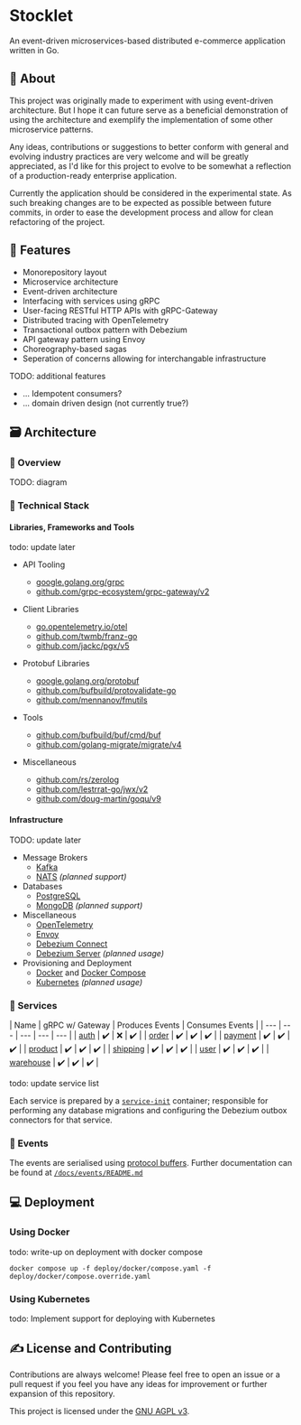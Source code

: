 # Stocklet

An event-driven microservices-based distributed e-commerce application written in Go.

## 📘 About

This project was originally made to experiment with using event-driven architecture. But I hope it can future serve as a beneficial demonstration of using the architecture and exemplify the implementation of some other microservice patterns.

Any ideas, contributions or suggestions to better conform with general and evolving industry practices are very welcome and will be greatly appreciated, as I'd like for this project to evolve to be somewhat a reflection of a production-ready enterprise application.

Currently the application should be considered in the experimental state. As such breaking changes are to be expected as possible between future commits, in order to ease the development process and allow for clean refactoring of the project.

## 📝 Features

* Monorepository layout
* Microservice architecture
* Event-driven architecture
* Interfacing with services using gRPC
* User-facing RESTful HTTP APIs with gRPC-Gateway
* Distributed tracing with OpenTelemetry
* Transactional outbox pattern with Debezium
* API gateway pattern using Envoy
* Choreography-based sagas
* Seperation of concerns allowing for interchangable infrastructure

TODO: additional features
* ... Idempotent consumers?
* ... domain driven design (not currently true?)

## 🗃️ Architecture

### 🔎 Overview

TODO: diagram

### 🧰 Technical Stack

#### Libraries, Frameworks and Tools

todo: update later

* API Tooling
  * [google.golang.org/grpc](https://pkg.go.dev/google.golang.org/grpc)
  * [github.com/grpc-ecosystem/grpc-gateway/v2](https://pkg.go.dev/github.com/grpc-ecosystem/grpc-gateway/v2)

* Client Libraries
  * [go.opentelemetry.io/otel](https://pkg.go.dev/go.opentelemetry.io/otel)
  * [github.com/twmb/franz-go](https://pkg.go.dev/github.com/twmb/franz-go)
  * [github.com/jackc/pgx/v5](https://pkg.go.dev/github.com/jackc/pgx/v5)

* Protobuf Libraries
  * [google.golang.org/protobuf](https://pkg.go.dev/google.golang.org/protobuf)
  * [github.com/bufbuild/protovalidate-go](https://pkg.go.dev/github.com/bufbuild/protovalidate-go)
  * [github.com/mennanov/fmutils](https://pkg.go.dev/github.com/mennanov/fmutils)

* Tools
  * [github.com/bufbuild/buf/cmd/buf](https://buf.build/docs/installation)
  * [github.com/golang-migrate/migrate/v4](https://pkg.go.dev/github.com/golang-migrate/migrate/v4#section-readme)

* Miscellaneous
  * [github.com/rs/zerolog](https://pkg.go.dev/github.com/rs/zerolog)
  * [github.com/lestrrat-go/jwx/v2](https://pkg.go.dev/github.com/lestrrat-go/jwx/v2)
  * [github.com/doug-martin/goqu/v9](https://pkg.go.dev/github.com/doug-martin/goqu/v9)

#### Infrastructure

TODO: update later

* Message Brokers
  * [Kafka](https://hub.docker.com/r/bitnami/kafka)
  * [NATS](https://hub.docker.com/_/nats) *(planned support)*
* Databases
  * [PostgreSQL](https://hub.docker.com/_/postgres)
  * [MongoDB](https://hub.docker.com/_/mongo) *(planned support)*
* Miscellaneous
  * [OpenTelemetry](https://opentelemetry.io/)
  * [Envoy](https://www.envoyproxy.io/)
  * [Debezium Connect](https://hub.docker.com/r/debezium/connect)
  * [Debezium Server](https://hub.docker.com/r/debezium/server) *(planned usage)*
* Provisioning and Deployment
  * [Docker](https://www.docker.com/) and [Docker Compose](https://docs.docker.com/compose/)
  * [Kubernetes](https://kubernetes.io/) *(planned usage)*

### 🧩 Services

| Name | gRPC w/ Gateway | Produces Events | Consumes Events |
| --- | --- | --- | --- | --- |
| [auth](/internal/svc/auth/) | ✔️ | ❌ | ✔️ |
| [order](/internal/svc/order/) | ✔️ | ✔️ | ✔️ |
| [payment](/internal/svc/payment/) | ✔️ | ✔️ | ✔️ |
| [product](/internal/svc/product/) | ✔️ | ✔️ | ✔️ |
| [shipping](/internal/svc/shipping/) | ✔️ | ✔️ | ✔️ |
| [user](/internal/svc/user/) | ✔️ | ✔️ | ✔️ |
| [warehouse](/internal/svc/warehouse/) | ✔️ | ✔️ | ✔️ |

todo: update service list

Each service is prepared by a [``service-init``](/cmd/service-init/) container; responsible for performing any database migrations and configuring the Debezium outbox connectors for that service.

### 📇 Events

The events are serialised using [protocol buffers](https://protobuf.dev/). Further documentation can be found at [``/docs/events/README.md``](/docs/events/README.md)

## 💻 Deployment

### Using Docker

todo: write-up on deployment with docker compose

``docker compose up -f deploy/docker/compose.yaml -f deploy/docker/compose.override.yaml``

### Using Kubernetes

todo: Implement support for deploying with Kubernetes

## ✍️ License and Contributing

Contributions are always welcome! Please feel free to open an issue or a pull request if you feel you have any ideas for improvement or further expansion of this repository.

This project is licensed under the [GNU AGPL v3](/LICENSE).
